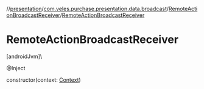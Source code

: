 //[presentation](../../../index.md)/[com.veles.purchase.presentation.data.broadcast](../index.md)/[RemoteActionBroadcastReceiver](index.md)/[RemoteActionBroadcastReceiver](-remote-action-broadcast-receiver.md)

# RemoteActionBroadcastReceiver

[androidJvm]\

@Inject

constructor(context: [Context](https://developer.android.com/reference/kotlin/android/content/Context.html))
